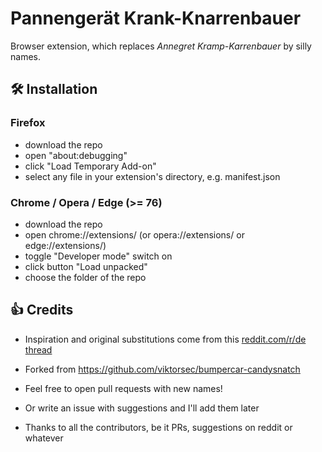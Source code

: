 # Pannengerät Krank-Knarrenbauer

Browser extension, which replaces *Annegret Kramp-Karrenbauer* by silly names.

## 🛠 Installation

### Firefox
* download the repo
* open "about:debugging"
* click "Load Temporary Add-on"
* select any file in your extension's directory, e.g. manifest.json

### Chrome / Opera / Edge (>= 76)
* download the repo
* open chrome://extensions/  (or opera://extensions/ or edge://extensions/)
* toggle "Developer mode" switch on
* click button "Load unpacked"
* choose the folder of the repo

## 👍 Credits

- Inspiration and original substitutions come from this [reddit.com/r/de thread](https://old.reddit.com/r/de/comments/cea32a/kleine_ansammlung_von_namensbausteinen_und/)

- Forked from https://github.com/viktorsec/bumpercar-candysnatch

- Feel free to open pull requests with new names!

- Or write an issue with suggestions and I'll add them later

- Thanks to all the contributors, be it PRs, suggestions on reddit or whatever
